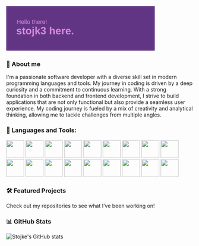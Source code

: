 <img align="cemter" alt="Coding" width="400" src="header.png">

<h3 align="left">🌟 About me</h3>
<p align="left">
                I'm a passionate software developer with a diverse skill set in modern programming languages and tools. My journey in coding is driven by a deep curiosity and a commitment to continuous    learning.
                With a strong foundation in both backend and frontend development, I strive to build applications that are not only functional but also provide a seamless user experience. 
                My coding journey is fueled by a mix of creativity and analytical thinking, allowing me to tackle challenges from multiple angles.
</p>

<h3 align="left">🚀 Languages and Tools:</h3>
<p align="left"> 
            <img src="https://cdn.jsdelivr.net/gh/devicons/devicon@latest/icons/php/php-original.svg" width="48px" height="48px" />
            <img src="https://cdn.jsdelivr.net/gh/devicons/devicon@latest/icons/csharp/csharp-original.svg" width="48px" height="48px" />
            <img src="https://cdn.jsdelivr.net/gh/devicons/devicon@latest/icons/python/python-original.svg" width="48px" height="48px" />
            <img src="https://cdn.jsdelivr.net/gh/devicons/devicon@latest/icons/azuresqldatabase/azuresqldatabase-original.svg" width="48px" height="48px" />
            <img src="https://cdn.jsdelivr.net/gh/devicons/devicon@latest/icons/javascript/javascript-original.svg" width="48px" height="48px" />
            <img src="https://cdn.jsdelivr.net/gh/devicons/devicon@latest/icons/html5/html5-original.svg" width="48px" height="48px" />
            <img src="https://cdn.jsdelivr.net/gh/devicons/devicon@latest/icons/css3/css3-original.svg" width="48px" height="48px" />
            <img src="https://cdn.jsdelivr.net/gh/devicons/devicon@latest/icons/react/react-original.svg" width="48px" height="48px" />
            <img src="https://cdn.jsdelivr.net/gh/devicons/devicon@latest/icons/figma/figma-original.svg" width="48px" height="48px" />
            <img src="https://cdn.jsdelivr.net/gh/devicons/devicon@latest/icons/photoshop/photoshop-original.svg" width="48px" height="48px" />
            <img src="https://cdn.jsdelivr.net/gh/devicons/devicon@latest/icons/docker/docker-original.svg" width="48px" height="48px" />
            <img src="https://cdn.jsdelivr.net/gh/devicons/devicon@latest/icons/drupal/drupal-original.svg" width="48px" height="48px" />
            <img src="https://cdn.jsdelivr.net/gh/devicons/devicon@latest/icons/linux/linux-original.svg" width="48px" height="48px" />
            <img src="https://cdn.jsdelivr.net/gh/devicons/devicon@latest/icons/arduino/arduino-original-wordmark.svg" width="48px" height="48px" />
            <img src="https://cdn.jsdelivr.net/gh/devicons/devicon@latest/icons/bash/bash-original.svg" width="48px" height="48px" />  
            <img src="https://cdn.jsdelivr.net/gh/devicons/devicon@latest/icons/mariadb/mariadb-original-wordmark.svg" width="48px" height="48px" />
            <img src="https://cdn.jsdelivr.net/gh/devicons/devicon@latest/icons/redis/redis-original-wordmark.svg" width="48px" height="48px" />
            <img src="https://cdn.jsdelivr.net/gh/devicons/devicon@latest/icons/dot-net/dot-net-original.svg" width="48px" height="48px" />
           </p>

<h3 align="left">🛠️ Featured Projects</h3>
<p align="left">Check out my repositories to see what I’ve been working on!</p>

<h3 align="left">📊 GitHub Stats</h3>

![Stojke's GitHub stats](https://github-readme-stats.vercel.app/api?username=stojk3&show_icons=true&theme=onedark)
